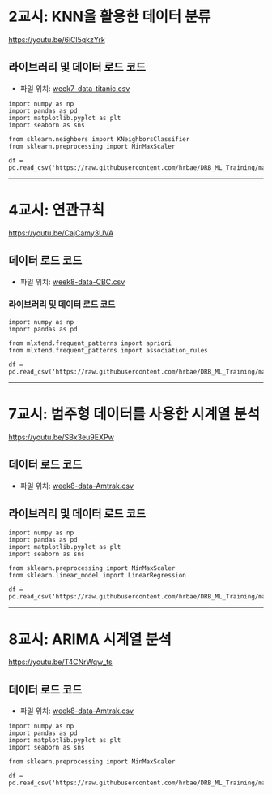 # 2교시: KNN을 활용한 데이터 분류

https://youtu.be/6iCl5qkzYrk

## 라이브러리 및 데이터 로드 코드

* 파일 위치: [week7-data-titanic.csv](https://raw.githubusercontent.com/hrbae/DRB_ML_Training/main/2022/week7/data/titanic.csv)


```{.py}
import numpy as np
import pandas as pd
import matplotlib.pyplot as plt
import seaborn as sns

from sklearn.neighbors import KNeighborsClassifier
from sklearn.preprocessing import MinMaxScaler

df = pd.read_csv('https://raw.githubusercontent.com/hrbae/DRB_ML_Training/main/2022/week7/data/titanic.csv')
```


------



# 4교시: 연관규칙

https://youtu.be/CajCamy3UVA

## 데이터 로드 코드

* 파일 위치: [week8-data-CBC.csv](https://raw.githubusercontent.com/hrbae/DRB_ML_Training/main/2022/week8/data/CBC.csv)


### 라이브러리 및 데이터 로드 코드

```{.py}
import numpy as np
import pandas as pd

from mlxtend.frequent_patterns import apriori
from mlxtend.frequent_patterns import association_rules

df = pd.read_csv('https://raw.githubusercontent.com/hrbae/DRB_ML_Training/main/2022/week8/data/CBC.csv')
```

------


# 7교시: 범주형 데이터를 사용한 시계열 분석

https://youtu.be/SBx3eu9EXPw

## 데이터 로드 코드

* 파일 위치: [week8-data-Amtrak.csv](https://raw.githubusercontent.com/hrbae/DRB_ML_Training/main/2022/week8/data/Amtrak.csv)


## 라이브러리 및 데이터 로드 코드

```{.py}
import numpy as np
import pandas as pd
import matplotlib.pyplot as plt
import seaborn as sns

from sklearn.preprocessing import MinMaxScaler
from sklearn.linear_model import LinearRegression

df = pd.read_csv('https://raw.githubusercontent.com/hrbae/DRB_ML_Training/main/2022/week8/data/Amtrak.csv')
```


------


# 8교시: ARIMA 시계열 분석


https://youtu.be/T4CNrWqw_ts


## 데이터 로드 코드

* 파일 위치: [week8-data-Amtrak.csv](https://raw.githubusercontent.com/hrbae/DRB_ML_Training/main/2022/week8/data/Amtrak.csv)



```{.py}
import numpy as np
import pandas as pd
import matplotlib.pyplot as plt
import seaborn as sns

from sklearn.preprocessing import MinMaxScaler

df = pd.read_csv('https://raw.githubusercontent.com/hrbae/DRB_ML_Training/main/2022/week8/data/Amtrak.csv')
```
